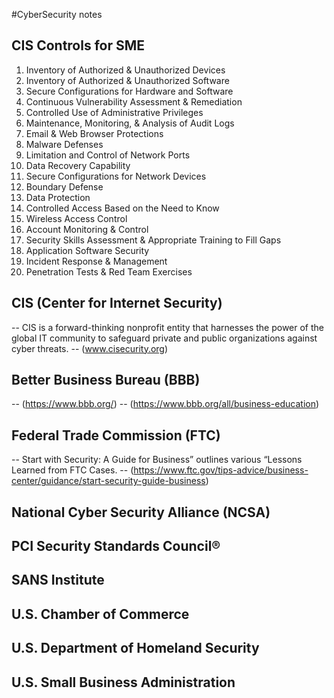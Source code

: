 #CyberSecurity notes

## CIS Controls for SME

1. Inventory of Authorized & Unauthorized Devices
2. Inventory of Authorized & Unauthorized Software
3. Secure Configurations for Hardware and Software
4. Continuous Vulnerability Assessment & Remediation
5. Controlled Use of Administrative Privileges
6. Maintenance, Monitoring, & Analysis of Audit Logs
7. Email & Web Browser Protections
8. Malware Defenses
9. Limitation and Control of Network Ports
10. Data Recovery Capability
11. Secure Configurations for Network Devices
12. Boundary Defense
13. Data Protection
14. Controlled Access Based on the Need to Know
15. Wireless Access Control
16. Account Monitoring & Control
17. Security Skills Assessment & Appropriate Training to Fill Gaps
18. Application Software Security
19. Incident Response & Management
20. Penetration Tests & Red Team Exercises


## CIS (Center for Internet Security)
-- CIS is a forward-thinking nonprofit entity that harnesses the power of the global IT community to safeguard private and public organizations against cyber threats.
-- (www.cisecurity.org)

## Better Business Bureau (BBB)
-- (https://www.bbb.org/)
-- (https://www.bbb.org/all/business-education)

## Federal Trade Commission (FTC)
-- Start with Security: A Guide for Business” outlines various “Lessons Learned from FTC Cases.
-- (https://www.ftc.gov/tips-advice/business-center/guidance/start-security-guide-business)

## National Cyber Security Alliance (NCSA)

## PCI Security Standards Council®

## SANS Institute

## U.S. Chamber of Commerce

## U.S. Department of Homeland Security

## U.S. Small Business Administration
